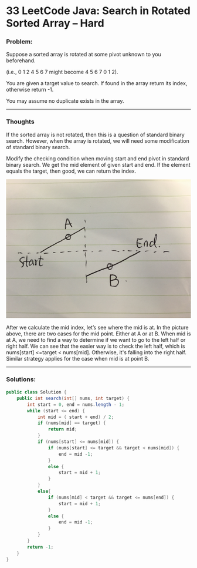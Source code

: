 # 33 LeetCode Java: Search in Rotated Sorted Array – Hard

### Problem:

Suppose a sorted array is rotated at some pivot unknown to you beforehand.

(i.e., 0 1 2 4 5 6 7 might become 4 5 6 7 0 1 2).

You are given a target value to search. If found in the array return its index, otherwise return -1.

You may assume no duplicate exists in the array.



---



### Thoughts

If the sorted array is not rotated, then this is a question of standard binary search. However, when the array is rotated, we will need some modification of standard binary search.

Modify the checking condition when moving start and end pivot in standard binary search. We get the mid element of given start and end. If the element equals the target, then good, we can return the index.

![](IMG_8892.JPG)

After we calculate the mid index, let’s see where the mid is at. In the picture above, there are two cases for the mid point. Either at A or at B.
When mid is at A, we need to find a way to determine if we want to go to the left half or right half. We can see that the easier way is to check the left half, which is nums[start] <=target < nums[mid]. Otherwise, it's falling into the right half.
Similar strategy applies for the case when mid is at point B.


---



### Solutions:

```java
public class Solution {
    public int search(int[] nums, int target) {
        int start = 0, end = nums.length - 1;
        while (start <= end) {
            int mid = ( start + end) / 2;
            if (nums[mid] == target) {
                return mid;
            }
            if (nums[start] <= nums[mid]) {
                if (nums[start] <= target && target < nums[mid]) {
                    end = mid -1;
                }
                else {
                    start = mid + 1;
                }
            }
            else{
                if (nums[mid] < target && target <= nums[end]) {
                    start = mid + 1;
                }
                else {
                    end = mid -1;
                }
            }
        }
        return -1;
    }
}
```
